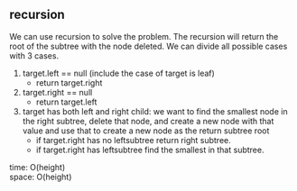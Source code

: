 ## recursion
We can use recursion to solve the problem. The recursion will return the root of the subtree with the node deleted. We can divide all possible cases with 3 cases.<br>
1. target.left == null (include the case of target is leaf)
    - return target.right
2. target.right == null
    - return target.left
3. target has both left and right child: we want to find the smallest node in the right subtree, delete that node, and create a new node with that value and use that to create a new node as the return subtree root
    - if target.right has no leftsubtree return right subtree.
    - if target.right has leftsubtree find the smallest in that subtree.

time: O(height)<br>
space: O(height)